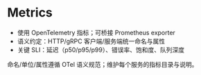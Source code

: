 # Metrics

- 使用 OpenTelemetry 指标；可桥接 Prometheus exporter
- 语义约定：HTTP/gRPC 客户端/服务端统一命名与属性
- 关键 SLI：延迟（p50/p95/p99）、错误率、饱和度、队列深度

命名/单位/属性遵循 OTel 语义规范；维护每个服务的指标目录与说明。
